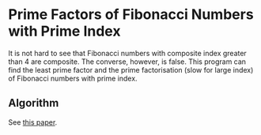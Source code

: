 # Prime Factors of Fibonacci Numbers with Prime Index

It is not hard to see that Fibonacci numbers with composite index greater than 4 are composite. The converse, however, is false. This program can find the least prime factor and the prime factorisation (slow for large index) of Fibonacci numbers with prime index.

## Algorithm

See [this paper](https://sriasat.files.wordpress.com/2012/12/fibonacci31.pdf).
